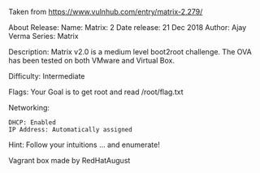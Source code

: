 Taken from https://www.vulnhub.com/entry/matrix-2,279/ 

About Release:
    Name: Matrix: 2
    Date release: 21 Dec 2018
    Author: Ajay Verma
    Series: Matrix

Description:
Matrix v2.0 is a medium level boot2root challenge. The OVA has been tested on both VMware and Virtual Box.

Difficulty: Intermediate

Flags: Your Goal is to get root and read /root/flag.txt

Networking:

    DHCP: Enabled
    IP Address: Automatically assigned

Hint: Follow your intuitions ... and enumerate!

Vagrant box made by RedHatAugust
